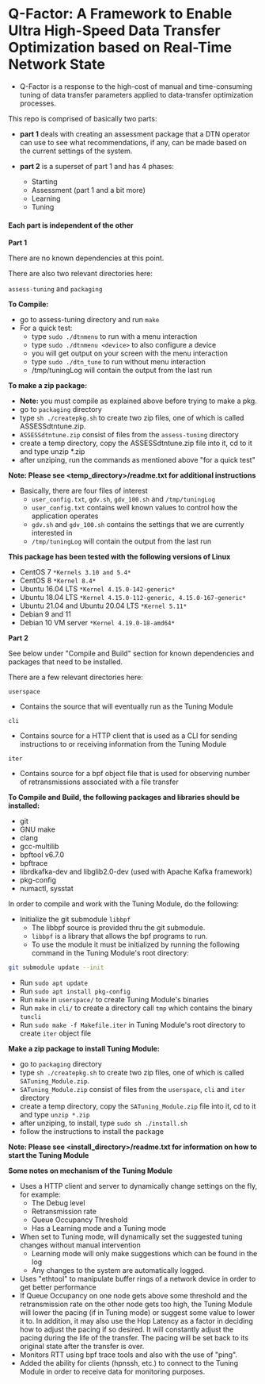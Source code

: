 # Q-Factor: A Framework to Enable Ultra High-Speed Data Transfer Optimization based on Real-Time Network State
- 	Q-Factor is a response to the high-cost of manual and time-consuming tuning of data transfer parameters 
	applied to data-transfer optimization processes.


This repo is comprised of basically two parts:

-	**part 1** deals with creating an assessment package that a DTN operator
 	can use to see what recommendations, if any, can be made based on the 
	current settings of the system.

- 	**part 2** is a superset of part 1 and has 4 phases:
	* Starting
	* Assessment (part 1 and a bit more)
	* Learning
	* Tuning

#### Each part is independent of the other

**Part 1**

There are no known dependencies at this point. 

There are also two relevant directories here:

```assess-tuning``` and ```packaging```

**To Compile:**
-	go to assess-tuning directory and run ```make```
-	For a quick test:
	*	type ```sudo ./dtnmenu``` to run with a menu interaction
	*	type ```sudo ./dtnmenu <device>``` to also configure a device
	*	you will get output on your screen with the menu interaction
	*	type ```sudo ./dtn_tune``` to run without menu interaction
	* 	/tmp/tuningLog will contain the output from the last run

**To make a zip package:**
-	**Note:** you must compile as explained above before trying to make a pkg.
-	go to ```packaging``` directory
-	type ```sh ./createpkg.sh``` to create two zip files, one of which is called ASSESSdtntune.zip. 
-	```ASSESSdtntune.zip``` consist of files from the ```assess-tuning``` directory
-	create a temp directory, copy the ASSESSdtntune.zip file into it,  cd to it and type unzip *.zip
-	after unziping, run the commands as mentioned above "for a quick test"

**Note: Please see <temp_directory>/readme.txt for additional instructions**
-	Basically, there are four files of interest
	*	```user_config.txt```, ```gdv.sh```, ```gdv_100.sh``` and ```/tmp/tuningLog```
	*	```user_config.txt``` contains well known values to control how the application operates
	*	```gdv.sh``` and ```gdv_100.sh``` contains the settings that we are currently interested in
	*	```/tmp/tuningLog``` will contain the output from the last run

**This package has been tested with the following versions of Linux**
-	CentOS 7 ```*Kernels 3.10 and 5.4*```
-	CentOS 8 ```*Kernel 8.4*```
-	Ubuntu 16.04 LTS ```*Kernel 4.15.0-142-generic*```
-	Ubuntu 18.04 LTS ```*Kernel 4.15.0-112-generic, 4.15.0-167-generic*```
-	Ubuntu 21.04 and Ubuntu 20.04 LTS ```*Kernel 5.11*```
-	Debian 9 and 11
-	Debian 10 VM server ```*Kernel 4.19.0-18-amd64*```

**Part 2**

See below under "Compile and Build" section for known dependencies and packages that need to be installed. 

There are a few relevant directories here:

```userspace```
-	Contains the source that will eventually run as the Tuning Module

```cli```
-	Contains source for a HTTP client that is used as a CLI for sending instructions to
	or receiving information from the Tuning Module

```iter```
-	Contains source for a bpf object file that is used for observing number of retransmissions
	associated with a file transfer

**To Compile and Build, the following packages and libraries should be installed:**

- git
- GNU make
- clang
- gcc-multilib
- bpftool v6.7.0
- bpftrace
- librdkafka-dev and libglib2.0-dev (used with Apache Kafka framework)
- pkg-config
- numactl, sysstat

In order to compile and work with the Tuning Module, do the following:
-	Initialize the git submodule ```libbpf```
	* The libbpf source is provided thru the git submodule. 
	* ```libbpf``` is a library that allows the bpf programs to run.
	* To use the module it must be initialized by running the following command in the Tuning Module's root directory:
```bash
git submodule update --init
```

-	Run ```sudo apt update```
-	Run ```sudo apt install pkg-config```
-	Run ```make``` in ```userspace/``` to create Tuning Module's binaries
-	Run ```make``` in ```cli/``` to create a directory call ```tmp``` which contains the binary ```tuncli```
-	Run ```sudo make -f Makefile.iter``` in Tuning Module's root directory to create ```iter``` object file

**Make a zip package to install Tuning Module:**
-	go to ```packaging``` directory
-	type ```sh ./createpkg.sh``` to create two zip files, one of which is called ```SATuning_Module.zip```. 
-	```SATuning_Module.zip``` consist of files from the ```userspace```, ```cli``` and ```iter``` directory
-	create a temp directory, copy the ```SATuning_Module.zip``` file into it,  cd to it and type ```unzip *.zip```
-	after unziping, to install, type ```sudo sh ./install.sh```
-	follow the instructions to install the package 

**Note: Please see <install_directory>/readme.txt for information on how to start the Tuning Module**

**Some notes on mechanism of the Tuning Module**
-	Uses a HTTP client and server to dynamically change settings on the fly, for example:
	* The Debug level
	* Retransmission rate
	* Queue Occupancy Threshold
	* Has a Learning mode and a Tuning mode
-	When set to Tuning mode, will dynamically set the suggested tuning changes without manual intervention
	* Learning mode will only make suggestions which can be found in the log
	* Any changes to the system are automatically logged.
-	Uses "ethtool" to manipulate buffer rings of a network device in order to get better performance
-	If Queue Occupancy on one node gets above some threshold and the retransmission rate on the other node gets too high,
	the Tuning Module will lower the pacing (if in Tuning mode) or suggest some value to lower it to. In addition, it may
	also use the Hop Latency as a factor in deciding how to adjust the pacing if so desired. It will constantly adjust
	the pacing during the life of the transfer. The pacing will be set back to its original state after the transfer 
	is over.
-	Monitors RTT using bpf trace tools and also with the use of "ping".
-	Added the ability for clients (hpnssh, etc.) to connect to the Tuning Module in order to receive data
	for monitoring purposes.
